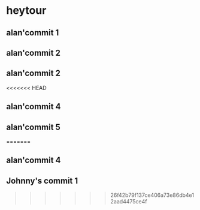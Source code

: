# heytour

## alan'commit 1

## alan'commit 2

## alan'commit 2
<<<<<<< HEAD
## alan'commit 4
## alan'commit 5
=======

## alan'commit 4

## Johnny's commit 1
>>>>>>> 26f42b79f137ce406a73e86db4e12aad4475ce4f
